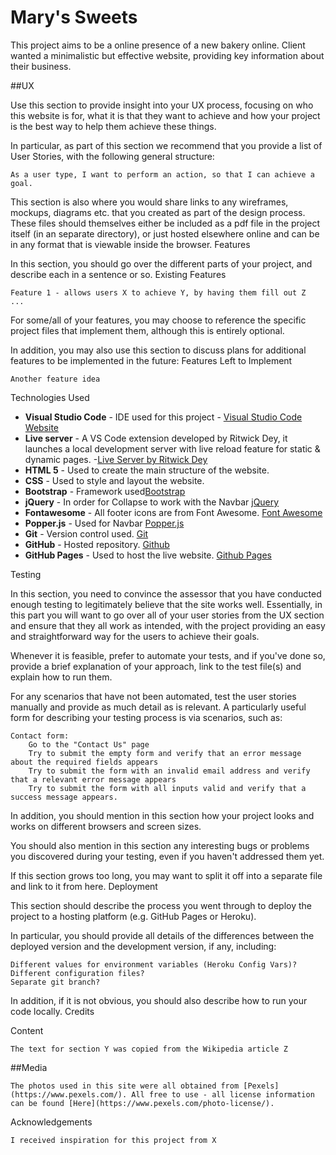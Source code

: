 # Mary's Sweets

This project aims to be a online presence of a new bakery online. Client wanted a minimalistic but effective website, providing key information about their business.

##UX



Use this section to provide insight into your UX process, focusing on who this website is for, what it is that they want to achieve and how your project is the best way to help them achieve these things.

In particular, as part of this section we recommend that you provide a list of User Stories, with the following general structure:

    As a user type, I want to perform an action, so that I can achieve a goal.

This section is also where you would share links to any wireframes, mockups, diagrams etc. that you created as part of the design process. These files should themselves either be included as a pdf file in the project itself (in an separate directory), or just hosted elsewhere online and can be in any format that is viewable inside the browser.
Features

In this section, you should go over the different parts of your project, and describe each in a sentence or so.
Existing Features

    Feature 1 - allows users X to achieve Y, by having them fill out Z
    ...

For some/all of your features, you may choose to reference the specific project files that implement them, although this is entirely optional.

In addition, you may also use this section to discuss plans for additional features to be implemented in the future:
Features Left to Implement

    Another feature idea

Technologies Used

+ **Visual Studio Code** - IDE used for this project  - [Visual Studio Code Website](https://code.visualstudio.com/)
+ **Live server** - A VS Code extension developed by Ritwick Dey, it launches a local development server with live reload feature for static & dynamic pages. -[Live Server by Ritwick Dey](https://marketplace.visualstudio.com/items?itemName=ritwickdey.LiveServer)
+ **HTML 5** - Used to create the main structure of the website.
+ **CSS** - Used to style and layout the website.
+ **Bootstrap** - Framework used[Bootstrap](https://getbootstrap.com/)
+ **jQuery** - In order for Collapse to work with the Navbar [jQuery](https://jquery.com/)
+ **Fontawesome** - All footer icons are from Font Awesome. [Font Awesome](https://fontawesome.com/)
+ **Popper.js** - Used for Navbar [Popper.js](https://popper.js.org/)
+ **Git** - Version control used. [Git](https://git-scm.com/)
+ **GitHub** - Hosted repository. [Github](https://github.com/)
+ **GitHub Pages** - Used to host the live website. [Github Pages](https://pages.github.com/)


Testing

In this section, you need to convince the assessor that you have conducted enough testing to legitimately believe that the site works well. Essentially, in this part you will want to go over all of your user stories from the UX section and ensure that they all work as intended, with the project providing an easy and straightforward way for the users to achieve their goals.

Whenever it is feasible, prefer to automate your tests, and if you've done so, provide a brief explanation of your approach, link to the test file(s) and explain how to run them.

For any scenarios that have not been automated, test the user stories manually and provide as much detail as is relevant. A particularly useful form for describing your testing process is via scenarios, such as:

    Contact form:
        Go to the "Contact Us" page
        Try to submit the empty form and verify that an error message about the required fields appears
        Try to submit the form with an invalid email address and verify that a relevant error message appears
        Try to submit the form with all inputs valid and verify that a success message appears.

In addition, you should mention in this section how your project looks and works on different browsers and screen sizes.

You should also mention in this section any interesting bugs or problems you discovered during your testing, even if you haven't addressed them yet.

If this section grows too long, you may want to split it off into a separate file and link to it from here.
Deployment

This section should describe the process you went through to deploy the project to a hosting platform (e.g. GitHub Pages or Heroku).

In particular, you should provide all details of the differences between the deployed version and the development version, if any, including:

    Different values for environment variables (Heroku Config Vars)?
    Different configuration files?
    Separate git branch?

In addition, if it is not obvious, you should also describe how to run your code locally.
Credits

Content

    The text for section Y was copied from the Wikipedia article Z

##Media

    The photos used in this site were all obtained from [Pexels](https://www.pexels.com/). All free to use - all license information can be found [Here](https://www.pexels.com/photo-license/). 

Acknowledgements

    I received inspiration for this project from X
